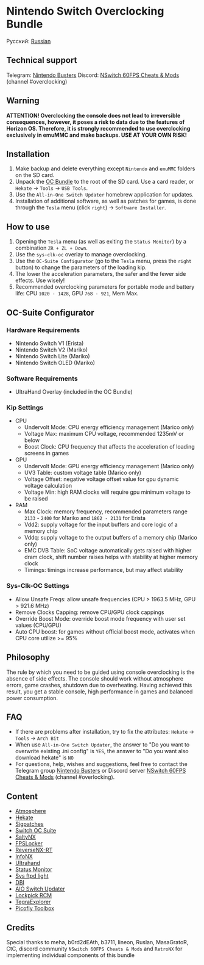# Nintendo Switch Overclocking Bundle

Русский: [Russian](https://github.com/snupt/NS-Overclocking/blob/main/README-ru.md)

## Technical support
Telegram: [Nintendo Busters](https://t.me/NintendoBusters)
Discord: [NSwitch 60FPS Cheats & Mods](https://discord.gg/UZZbScp2) (channel #overclocking)

## Warning

**ATTENTION! Overclocking the console does not lead to irreversible consequences, however, it poses a risk to data due to the features of Horizon OS. Therefore, it is strongly recommended to use overclocking exclusively in emuMMC and make backups. USE AT YOUR OWN RISK!**

## Installation

1. Make backup and delete everything except `Nintendo` and `emuMMC` folders on the SD card.
2. Unpack the [OC Bundle](https://github.com/snupt/NS-Overclocking/blob/main/OCBundle.zip) to the root of the SD card. Use a card reader, or `Hekate` → `Tools` → `USB Tools`.
3. Use the `All-in-One Switch Updater` homebrew application for updates.
4. Installation of additional software, as well as patches for games, is done through the `Tesla` menu (click `right`) → `Software Installer`.

## How to use

1. Opening the `Tesla` menu (as well as exiting the `Status Monitor`) by a combination `ZR + ZL + Down`.
2. Use the `sys-clk-oc` overlay to manage overclocking.
3. Use the `OC-Suite Configurator` (go to the `Tesla` menu, press the `right` button) to change the parameters of the loading kip.
4. The lower the acceleration parameters, the safer and the fewer side effects. Use wisely!
5. Recommended overclocking parameters for portable mode and battery life: CPU `1020 - 1428`, GPU `768 - 921`, Mem Max.

## OC-Suite Configurator

### Hardware Requirements

- Nintendo Switch V1 (Erista)
- Nintendo Switch V2 (Mariko)
- Nintendo Switch Lite (Mariko)
- Nintendo Switch OLED (Mariko)

### Software Requirements

- UltraHand Overlay (included in the OC Bundle)

### Kip Settings

* CPU
  * Undervolt Mode: CPU energy efficiency management (Marico only)
  * Voltage Max: maximum CPU voltage, recommended 1235mV or below
  * Boost Clock: CPU frequency that affects the acceleration of loading screens in games
* GPU
  * Undervolt Mode: GPU energy efficiency management (Marico only)
  * UV3 Table: custom voltage table (Marico only)
  * Voltage Offset: negative voltage offset value for gpu dynamic voltage calculation
  * Voltage Min: high RAM clocks will require gpu minimum voltage to be raised
* RAM
  * Max Clock: memory frequency, recommended parameters range `2133` - `2400` for Mariko and `1862 - 2131` for Erista
  * Vdd2: supply voltage for the input buffers and core logic of a memory chip
  * Vddq: supply voltage to the output buffers of a memory chip (Marico only)
  * EMC DVB Table: SoC voltage automatically gets raised with higher dram clock, shift number raises helps with stability at higher memory clock
  * Timings: timings increase performance, but may affect stability

### Sys-Clk-OC Settings

* Allow Unsafe Freqs: allow unsafe frequencies (CPU > 1963.5 MHz, GPU > 921.6 MHz)
* Remove Clocks Capping: remove CPU/GPU clock cappings
* Override Boost Mode: override boost mode frequency with user set values (CPU/GPU)
* Auto CPU boost: for games without official boost mode, activates when CPU core utilize >= 95%

## Philosophy

The rule by which you need to be guided using console overclocking is the absence of side effects. The console should work without atmosphere errors, game crashes, shutdown due to overheating. Having achieved this result, you get a stable console, high performance in games and balanced power consumption.

## FAQ

- If there are problems after installation, try to fix the attributes: `Hekate` → `Tools` → `Arch Bit`
- When use `All-in-One Switch Updater`, the answer to "Do you want to overwrite existing .ini config" is `YES`, the answer to "Do you want also download hekate" is `NO`
- For questions, help, wishes and suggestions, feel free to contact the Telegram group [Nintendo Busters](https://t.me/NintendoBusters) or Discord server [NSwitch 60FPS Cheats & Mods](https://discord.gg/UZZbScp2) (channel #overlocking).

## Content

- [Atmosphere](https://github.com/Atmosphere-NX/Atmosphere/tree/1.6.1-prerelease)
- [Hekate](https://github.com/CTCaer/hekate/releases)
- [Sigpatches](https://sigmapatches.coomer.party)
- [Switch OC Suite](https://github.com/hanai3Bi/Switch-OC-Suite)
- [SaltyNX](https://github.com/masagrator/SaltyNX)
- [FPSLocker](https://github.com/masagrator/FPSLocker)
- [ReverseNX-RT](https://github.com/masagrator/ReverseNX-RT)
- [InfoNX](https://github.com/renA21/InfoNX)
- [Ultrahand](https://github.com/ppkantorski/Ultrahand-Overlay)
- [Status Monitor](https://github.com/hanai3Bi/Status-Monitor-Overlay)
- [Sys ftpd light](https://github.com/cathery/sys-ftpd)
- [DBI](https://github.com/rashevskyv/dbi/releases)
- [AIO Switch Updater](https://github.com/HamletDuFromage/aio-switch-updater)
- [Lockpick RCM](https://github.com/s1204IT/Lockpick_RCM)
- [TegraExplorer](https://github.com/suchmememanyskill/TegraExplorer)
- [Picofly Toolbox](https://github.com/Ansem-SoD/Picofly)

## Credits

Special thanks to meha, b0rd2dEAth, b3711, lineon, Ruslan, MasaGratoR, CtC, discord community `NSwitch 60FPS Cheats & Mods` and `RetroNX` for implementing individual components of this bundle
